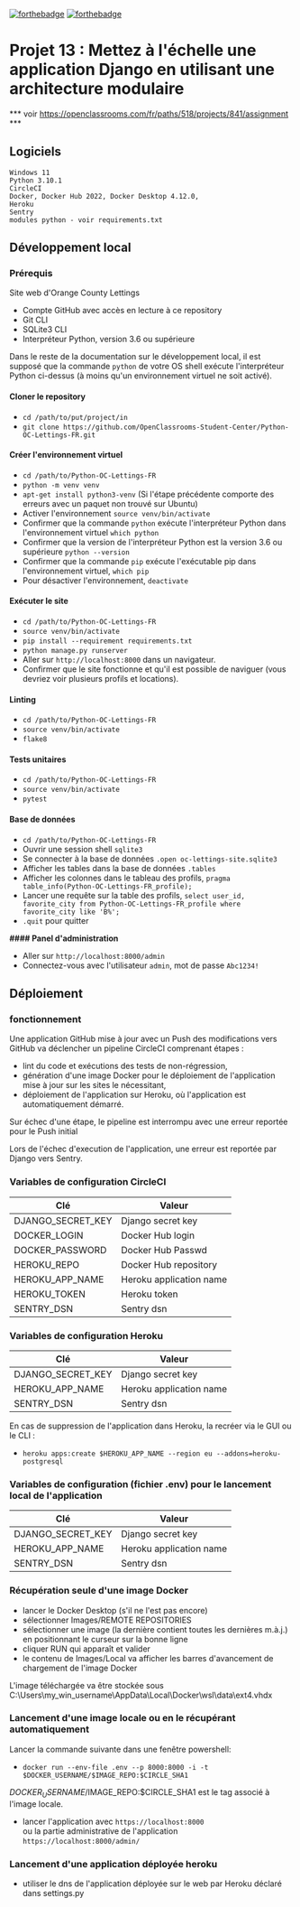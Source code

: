 [![forthebadge](https://forthebadge.com/images/badges/made-with-python.svg)](https://forthebadge.com) [![forthebadge](https://forthebadge.com/images/badges/built-with-love.svg)](https://forthebadge.com)

# Projet 13 : Mettez à l'échelle une application Django en utilisant une architecture modulaire

*** voir https://openclassrooms.com/fr/paths/518/projects/841/assignment ***

## Logiciels
 
 ```
Windows 11
Python 3.10.1
CircleCI
Docker, Docker Hub 2022, Docker Desktop 4.12.0,
Heroku 
Sentry 
modules python - voir requirements.txt
```

## Développement local

### Prérequis

Site web d'Orange County Lettings

- Compte GitHub avec accès en lecture à ce repository
- Git CLI
- SQLite3 CLI
- Interpréteur Python, version 3.6 ou supérieure

Dans le reste de la documentation sur le développement local, il est supposé que la commande `python` de votre OS shell exécute l'interpréteur Python ci-dessus (à moins qu'un environnement virtuel ne soit activé).


#### Cloner le repository

- `cd /path/to/put/project/in`
- `git clone https://github.com/OpenClassrooms-Student-Center/Python-OC-Lettings-FR.git`

#### Créer l'environnement virtuel

- `cd /path/to/Python-OC-Lettings-FR`
- `python -m venv venv`
- `apt-get install python3-venv` (Si l'étape précédente comporte des erreurs avec un paquet non trouvé sur Ubuntu)
- Activer l'environnement `source venv/bin/activate`
- Confirmer que la commande `python` exécute l'interpréteur Python dans l'environnement virtuel
`which python`
- Confirmer que la version de l'interpréteur Python est la version 3.6 ou supérieure `python --version`
- Confirmer que la commande `pip` exécute l'exécutable pip dans l'environnement virtuel, `which pip`
- Pour désactiver l'environnement, `deactivate`

#### Exécuter le site

- `cd /path/to/Python-OC-Lettings-FR`
- `source venv/bin/activate`
- `pip install --requirement requirements.txt`
- `python manage.py runserver`
- Aller sur `http://localhost:8000` dans un navigateur.
- Confirmer que le site fonctionne et qu'il est possible de naviguer (vous devriez voir plusieurs profils et locations).

#### Linting

- `cd /path/to/Python-OC-Lettings-FR`
- `source venv/bin/activate`
- `flake8`

#### Tests unitaires

- `cd /path/to/Python-OC-Lettings-FR`
- `source venv/bin/activate`
- `pytest`

#### Base de données

- `cd /path/to/Python-OC-Lettings-FR`
- Ouvrir une session shell `sqlite3`
- Se connecter à la base de données `.open oc-lettings-site.sqlite3`
- Afficher les tables dans la base de données `.tables`
- Afficher les colonnes dans le tableau des profils, `pragma table_info(Python-OC-Lettings-FR_profile);`
- Lancer une requête sur la table des profils, `select user_id, favorite_city from
  Python-OC-Lettings-FR_profile where favorite_city like 'B%';`
- `.quit` pour quitter


**#### Panel d'administration**

- Aller sur `http://localhost:8000/admin`
- Connectez-vous avec l'utilisateur `admin`, mot de passe `Abc1234!`

## Déploiement

### fonctionnement

Une application GitHub mise à jour avec un Push des modifications vers GitHub va déclencher un pipeline CircleCI
comprenant étapes :
* lint du code et exécutions des tests de non-régression,
* génération d'une image Docker pour le déploiement de l'application mise à jour sur les sites le nécessitant,
* déploiement de l'application sur Heroku, où l'application est automatiquement démarré.

Sur échec d'une étape, le pipeline est interrompu avec une erreur reportée pour le Push initial

Lors de l'échec d'execution de l'application, une erreur est reportée par Django vers Sentry.

### Variables de configuration CircleCI

| Clé               | Valeur                  |
|-------------------|-------------------------|
| DJANGO_SECRET_KEY | Django secret key       |
| DOCKER_LOGIN      | Docker Hub login        |
| DOCKER_PASSWORD   | Docker Hub Passwd       |
| HEROKU_REPO       | Docker Hub repository   |
| HEROKU_APP_NAME   | Heroku application name |
| HEROKU_TOKEN      | Heroku token            |
| SENTRY_DSN        | Sentry dsn              |

### Variables de configuration Heroku

| Clé               | Valeur                  |
|-------------------|-------------------------|
| DJANGO_SECRET_KEY | Django secret key       |
| HEROKU_APP_NAME   | Heroku application name |
| SENTRY_DSN        | Sentry dsn              |

En cas de suppression de l'application dans Heroku, la recréer via le GUI ou le CLI :
- `heroku apps:create $HEROKU_APP_NAME --region eu --addons=heroku-postgresql`

### Variables de configuration (fichier .env) pour le lancement local de l'application

| Clé               | Valeur                  |
|-------------------|-------------------------|
| DJANGO_SECRET_KEY | Django secret key       |
| HEROKU_APP_NAME   | Heroku application name |
| SENTRY_DSN        | Sentry dsn              |

### Récupération seule d'une image Docker
- lancer le Docker Desktop (s'il ne l'est pas encore)
- sélectionner Images/REMOTE REPOSITORIES
- sélectionner une image (la dernière contient toutes les dernières m.à.j.) en positionnant le curseur sur la bonne 
  ligne
- cliquer RUN qui apparaît et valider
- le contenu de Images/Local va afficher les barres d'avancement de chargement de l'image Docker

L'image téléchargée va être stockée sous C:\Users\my_win_username\AppData\Local\Docker\wsl\data\ext4.vhdx

### Lancement d'une image locale ou en le récupérant automatiquement

Lancer la commande suivante dans une fenêtre powershell: 
- `docker run --env-file .env --p 8000:8000 -i -t $DOCKER_USERNAME/$IMAGE_REPO:$CIRCLE_SHA1`     

$DOCKER_USERNAME/$IMAGE_REPO:$CIRCLE_SHA1 est le tag associé à l'image locale.

- lancer l'application avec
    `https://localhost:8000`      
     ou la partie administrative de l'application  
    `https://localhost:8000/admin/`

### Lancement d'une application déployée heroku

- utiliser le dns de l'application déployée sur le web par Heroku déclaré dans settings.py